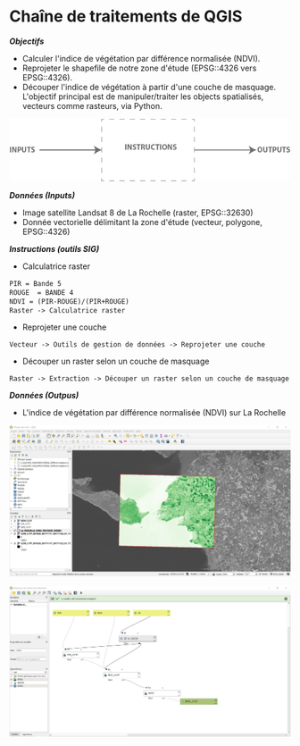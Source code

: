 # Chaîne de traitements de QGIS

***Objectifs***
- Calculer l'indice de végétation par différence normalisée (NDVI).
- Reprojeter le shapefile de notre zone d'étude (EPSG::4326 vers EPSG::4326).
- Découper l'indice de végétation à partir d'une couche de masquage. 
L'objectif principal est de manipuler/traiter les objects spatialisés, vecteurs comme rasteurs, via Python.

![algo](images/5.png)

***Données (Inputs)***
- Image satellite Landsat 8 de La Rochelle (raster, EPSG::32630)
- Donnée vectorielle délimitant la zone d'étude (vecteur, polygone, EPSG::4326)

***Instructions (outils SIG)***
- Calculatrice raster 
```
PIR = Bande 5
ROUGE  = BANDE 4 
NDVI = (PIR-ROUGE)/(PIR+ROUGE)
Raster -> Calculatrice raster 
```
- Reprojeter une couche
```
Vecteur -> Outils de gestion de données -> Reprojeter une couche
```
- Découper un raster selon un couche de masquage

```
Raster -> Extraction -> Découper un raster selon un couche de masquage
```
***Données (Outpus)***
- L'indice de végétation par différence normalisée (NDVI) sur La Rochelle

![résultat](images/3.png)

![MD](images/4.png)
